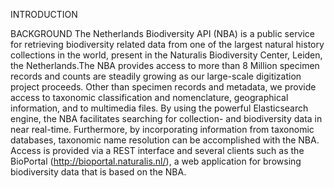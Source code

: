 INTRODUCTION

BACKGROUND
The Netherlands Biodiversity API (NBA) is a public service for retrieving biodiversity related data from one of the largest natural history collections in the world, present in the Naturalis Biodiversity Center, Leiden, the Netherlands.The NBA provides access to more than 8 Million specimen records and counts are steadily growing as our large-scale digitization project proceeds. Other than specimen records and metadata, we provide access to taxonomic classification and nomenclature, geographical information, and to multimedia files. By using the powerful Elasticsearch engine, the NBA facilitates searching for collection- and biodiversity data in near real-time. Furthermore, by incorporating information from taxonomic databases, taxonomic name resolution can be accomplished with the NBA. Access is provided via a REST interface and several clients such as the BioPortal (http://bioportal.naturalis.nl/), a web application for browsing biodiversity data that is based on the NBA.
	